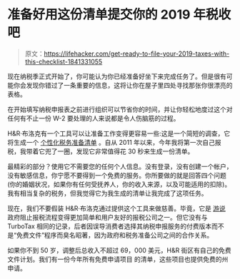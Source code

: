 # 准备好用这份清单提交你的 2019 年税收吧

> 原文：<https://lifehacker.com/get-ready-to-file-your-2019-taxes-with-this-checklist-1841331055>

现在纳税季正式开始了，你可能认为你已经准备好坐下来完成任务了。但是很有可能你会发现你错过了一条重要的信息，这将让你在屋子里四处寻找那张你很漂亮的表格。



在开始填写纳税申报表之前进行组织可以节省你的时间，并让你轻松地度过这个对任何有不止一份 W-2 要处理的人来说都是令人伤脑筋的过程。

H&R·布洛克有一个工具可以让准备工作变得更容易一些:这是一个简短的调查，它将生成一个 [个性化税务准备清单](https://www.hrblock.com/tax-prep-checklist/) 。自从 2011 年以来，今年我将第一次自己报税，我带着它兜了一圈，发现它非常值得花 30 秒来生成一份清单。

最精彩的部分？使用它不需要您的任何个人信息。没有登录，没有创建一个帐户，没有敏感信息，你宁愿不要得到一个免费的服务。你所要做的就是回答四个问题(你的婚姻状况，如果你有任何受抚养人，你的收入来源，以及可能适用的扣除)。我有相当复杂的税务，但我觉得它为我生成的清单让我完成了这项任务。

现在，我们不要假装 H&R·布洛克通过提供这个工具来做慈善。毕竟，它是 [游说](https://twocents.lifehacker.com/how-to-ditch-turbotax-1832155535) 政府阻止报税流程变得更加简单和用户友好的报税公司之一。但它没有与 TurboTax 相同的记录，后者因误导消费者选择其纳税申报服务的付费版本而不是“免费文件”程序而臭名昭著，因为政府和税务准备公司之间的合作关系。

如果你不到 50 岁，调整后总收入不超过 69，000 美元，H&R 街区有自己的免费文件计划。我们有一份今年所有免费申请项目 的清单，这些项目也提供免费的州申请。